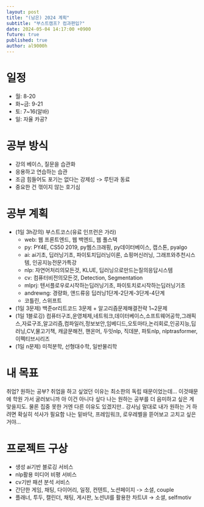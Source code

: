 ```yaml
---
layout: post
title: "(남은) 2024 계획"
subtitle: "부스트캠프? 컴과편입?"
date: 2024-05-04 14:17:00 +0900
future: true
published: true
author: al9000h
---
```

# 일정
- 월: 8-20
- 화~금: 9-21
- 토: 7~16(알바)
- 일: 자율 카공?

# 공부 방식
- 강의 베이스, 질문을 습관화
- 응용하고 연습하는 습관
- 조금 힘들어도 포기는 없다는 강제성 -> 루틴과 동료
- 중요한 건 꺾이지 않는 호기심

# 공부 계획
- (1일 3h강의) 부스트코스(유료 인프런은 가라)
  - web: 웹 프론트엔드, 웹 백엔드, 웹 풀스택
  - py: PY4E, CS50 2019, py웹스크래핑, py데이터베이스, 캡스톤, pyalgo
  - ai: ai기초, 딥러닝기초, 파이토치딥러닝이론, 쇼핑머신러닝, 그래프와추천시스템, 인공지능전문가특강
  - nlp: 자연어처리의모든것, KLUE, 딥러닝으로만드는질의응답시스템
  - cv: 컴퓨터비전의모든것, Detection, Segmentation
  - mlprj: 텐서플로우로시작하는딥러닝기초, 파이토치로시작하는딥러닝기초
  - andrewng: 경량화, 앤드류응 딥러닝1단계-2단계-3단계-4단계
  - 코틀린, 스위프트
- (1일 3문제) 백준or리트코드 3문제 + 알고리즘문제해결전략 1~2문제
- (1일 1블로깅) 컴퓨터구조,운영체제,네트워크,데이터베이스,소프트웨어공학,그래픽스,자료구조,알고리즘,컴파일러,정보보안,임베디드,오토마타,논리회로,인공지능,딥러닝,CV,물고기책, 캐글문해전, 핸온머, 두잇nlp, 직데분, 파토nlp, nlptrasformer,이펙티브시리즈
- (1일 n문제) 미적분학, 선형대수학, 일반물리학

# 내 목표
취업? 원하는 공부?
취업을 하고 싶었던 이유는 최소한의 독립 때문이었는데...
이것때문에 학원 가서 굴러보니까 아 이건 아니다 싶다
나는 원하는 공부를 더 음미하고 싶은 게 맞을지도. 물론 집중 못한 거엔 다른 이유도 있겠지만..
강사님 말대로 내가 원하는 거 하려면 확실히 석사가 필요함
나는 밑바닥, 프레임워크, 로우레벨을 뜯어보고 고치고 싶은거야...

# 프로젝트 구상
- 생성 ai기반 블로깅 서비스
- nlp활용 미디어 비평 서비스
- cv기반 패션 분석 서비스
- 간단한 게임, 채팅, 다이어리, 일정, 컨텐트, 노션페이지 -> 소셜, couple
- 플래너, 투두, 캘린더, 채팅, 게시판, 노션UI를 활용한 차트UI -> 소셜, selfmotiv
